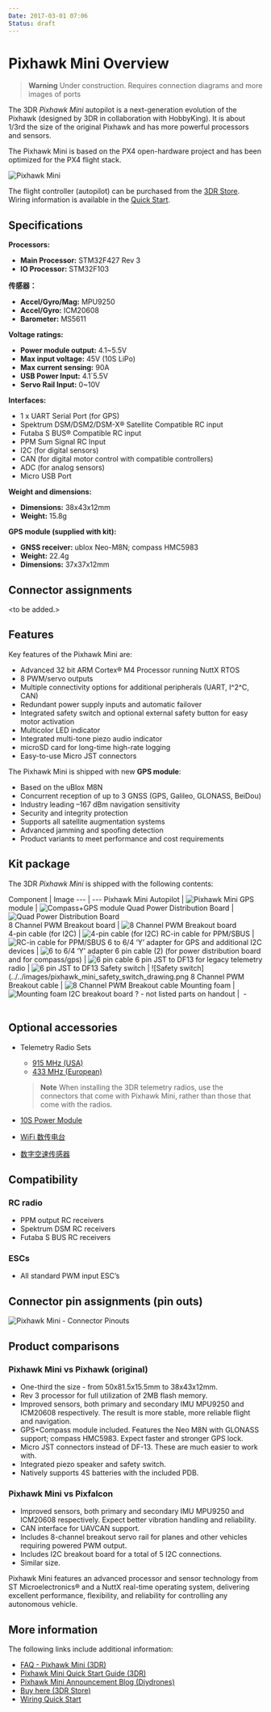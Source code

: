 ```yaml
---
Date: 2017-03-01 07:06
Status: draft
---
```


# Pixhawk Mini Overview

> **Warning** Under construction. Requires connection diagrams and more images of ports

The 3DR *Pixhawk Mini* autopilot is a next-generation evolution of the Pixhawk (designed by 3DR in collaboration with HobbyKing). It is about 1/3rd the size of the original Pixhawk and has more powerful processors and sensors.

The Pixhawk Mini is based on the PX4 open-hardware project and has been optimized for the PX4 flight stack.

![Pixhawk Mini](../../images/pixhawk_mini_hero.jpg)

The flight controller (autopilot) can be purchased from the [3DR Store](https://store.3dr.com/products/3dr-pixhawk). Wiring information is available in the [Quick Start](pixhawk_mini_wiring_quick_start.md).

## Specifications

**Processors:**

- **Main Processor​:** STM32F427 Rev 3
- **IO Processor​:** STM32F103

**传感器：**

- **Accel/Gyro/Mag:** MPU9250
- **Accel/Gyro:** ICM20608
- **Barometer:** MS5611

**Voltage ratings:**

- **Power module output:** 4.1\~5.5V
- **Max input voltage:** 45V (10S LiPo)
- **Max current sensing:** 90A
- **USB Power Input:** 4.1\`5.5V
- **Servo Rail Input:** 0\~10V

**Interfaces​:**

- 1 x UART Serial Port (for GPS)
- Spektrum DSM/DSM2/DSM-X® Satellite Compatible RC input
- Futaba S BUS® Compatible RC input
- PPM Sum Signal RC Input
- I2C (for digital sensors)
- CAN (for digital motor control with compatible controllers)
- ADC (for analog sensors)
- Micro USB Port

**Weight and dimensions:**

- **Dimensions:​** 38x43x12mm
- **Weight:** 15.8g

**GPS module (supplied with kit)​:**

- **GNSS receiver:** ublox Neo-M8N; compass HMC5983
- **Weight:**​ 22.4g
- **Dimensions:** 37x37x12mm

## Connector assignments

\<to be added.\>

## Features

Key features of the Pixhawk Mini are:

- Advanced 32 bit ARM Cortex® M4 Processor running NuttX RTOS
- 8 PWM/servo outputs
- Multiple connectivity options for additional peripherals (UART, I^2^C, CAN)
- Redundant power supply inputs and automatic failover
- Integrated safety switch and optional external safety button for easy motor activation
- Multicolor LED indicator
- Integrated multi-tone piezo audio indicator
- microSD card for long-time high-rate logging
- Easy-to-use Micro JST connectors

The Pixhawk Mini is shipped with new **GPS module**:

- Based on the uBlox M8N
- Concurrent reception of up to 3 GNSS (GPS, Galileo, GLONASS, BeiDou)
- Industry leading –167 dBm navigation sensitivity
- Security and integrity protection
- Supports all satellite augmentation systems
- Advanced jamming and spoofing detection
- Product variants to meet performance and cost requirements

## Kit package

The 3DR *Pixhawk Mini* is shipped with the following contents:

Component | Image \--- | \--- Pixhawk Mini Autopilot | ![Pixhawk Mini](../../images/pixhawk_mini_drawing.png) GPS module | ![Compass+GPS module](../../images/pixhawk_mini_compass_drawing.png) Quad Power Distribution Board | ![Quad Power Distribution Board](../../images/pixhawk_mini_quad_power_distribution_board_drawing.png)  
8 Channel PWM Breakout board | ![8 Channel PWM Breakout board](../../images/pixhawk_mini_8_channel_pwm_breakout_board_drawing.png)  
4-pin cable (for I2C) | ![4-pin cable (for I2C)](../../images/pixhawk_mini_4_pin_cable_drawing.png) RC-in cable for PPM/SBUS | ![RC-in cable for PPM/SBUS](../../images/pixhawk_mini_rc_in_cable_drawing.png) 6 to 6/4 ‘Y’ adapter for GPS and additional I2C devices | ![6 to 6/4 ‘Y’ adapter](../../images/pixhawk_mini_6_to_6_and_4_pin_Y_cable_drawing.png) 6 pin cable (2) (for power distribution board and for compass/gps) | ![6 pin cable](../../images/pixhawk_mini_6_pin_cable_drawing.png) 6 pin JST to DF13 for legacy telemetry radio | ![6 pin JST to DF13](../../images/pixhawk_mini_6pin_JST_to_DF13_cable_drawing.png) Safety switch | !\[Safety switch\](../../images/pixhawk_mini_safety_switch_drawing.png 8 Channel PWM Breakout cable | ![8 Channel PWM Breakout cable](../../images/pixhawk_mini_8channel_pwm_breakout_cable_drawing.png) Mounting foam | ![Mounting foam](../../images/3dr_anti_vibration_mounting_foam.png) I2C breakout board ? - not listed parts on handout |  -  
 

## Optional accessories

- Telemetry Radio Sets
    
    - [915 MHz (USA)](https://store.3dr.com/products/915-mhz-telemetry-radio)
    - [433 MHz (European)](https://store.3dr.com/products/433-mhz-telemetry-radio)
    
    > **Note** When installing the 3DR telemetry radios, use the connectors that come with Pixhawk Mini, rather than those that come with the radios.

- [10S Power Module](https://store.3dr.com/products/10s-power-module)

- [WiFi 数传电台](https://store.3dr.com/products/wifi-telemetry-radio)
- [数字空速传感器](https://store.3dr.com/products/digital-airspeed-sensor)

## Compatibility

### RC radio

- PPM output RC receivers
- Spektrum DSM RC receivers
- Futaba S BUS RC receivers

### ESCs

- All standard PWM input ESC’s

## Connector pin assignments (pin outs)

![Pixhawk Mini - Connector
Pinouts](../../images/pixhawk_mini_pinout.png)

## Product comparisons

### Pixhawk Mini vs Pixhawk (original)

- One-third the size - from 50x81.5x15.5mm to 38x43x12mm.
- Rev 3 processor for full utilization of 2MB flash memory.
- Improved sensors, both primary and secondary IMU MPU9250 and ICM20608 respectively. The result is more stable, more reliable flight and navigation.
- GPS+Compass module included. Features the Neo M8N with GLONASS support; compass HMC5983. Expect faster and stronger GPS lock.
- Micro JST connectors instead of DF-13. These are much easier to work with.
- Integrated piezo speaker and safety switch.
- Natively supports 4S batteries with the included PDB.

### Pixhawk Mini vs Pixfalcon

- Improved sensors, both primary and secondary IMU MPU9250 and ICM20608 respectively. Expect better vibration handling and reliability.
- CAN interface for UAVCAN support.
- Includes 8-channel breakout servo rail for planes and other vehicles requiring powered PWM output.
- Includes I2C breakout board for a total of 5 I2C connections.
- Similar size.

Pixhawk Mini features an advanced processor and sensor technology from ST Microelectronics® and a NuttX real-time operating system, delivering excellent performance, flexibility, and reliability for controlling any autonomous vehicle.

## More information

The following links include additional information:

- [FAQ - Pixhawk Mini (3DR)](https://3drobotics.zendesk.com/hc/en-us/articles/206921450-Pixhawk-Mini-FAQ)
- [Pixhawk Mini Quick Start Guide (3DR)](https://3drobotics.zendesk.com/hc/en-us/article_attachments/115000349564/PixhawkMiniQuickStartGuide.pdf)
- [Pixhawk Mini Announcement Blog (Diydrones)](http://diydrones.com/profiles/blogs/new-3dr-autopilot-pixhawk-mini-2)
- [Buy here (3DR Store)](https://store.3dr.com/products/3dr-pixhawk)
- [Wiring Quick Start](pixhawk_mini_wiring_quick_start.md)